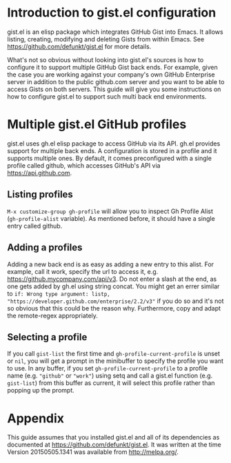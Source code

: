# Introduction to gist.el configuration
gist.el is an elisp package which integrates GitHub Gist into Emacs.  It allows listing, creating, modifying and deleting Gists from within Emacs.  See https://github.com/defunkt/gist.el for more details.

What's not so obvious without looking into gist.el's sources is how to configure it to support multiple GitHub Gist back ends.  For example, given the case you are working against your company's own GitHub Enterprise server in addition to the public github.com server and you want to be able to access Gists on both servers.  This guide will give you some instructions on how to configure gist.el to support such multi back end environments.

# Multiple gist.el GitHub profiles
gist.el uses gh.el elisp package to access GitHub via its API. gh.el provides support for multiple back ends.  A configuration is stored in a profile and it supports multiple ones.  By default, it comes preconfigured with a single profile called github, which accesses GitHub's API via https://api.github.com.

## Listing profiles
`M-x customize-group gh-profile` will allow you to inspect Gh Profile Alist (`gh-profile-alist` variable).  As mentioned before, it should have a single entry called github.

## Adding a profiles
Adding a new back end is as easy as adding a new entry to this alist.  For example, call it work, specify the url to access it, e.g. https://github.mycompany.com/api/v3.  Do not enter a slash at the end, as one gets added by gh.el using string concat.  You might get an errer similar to `if: Wrong type argument: listp, "https://developer.github.com/enterprise/2.2/v3"` if you do so and it's not so obvious that this could be the reason why.  Furthermore, copy and adapt the remote-regex appropriately.

## Selecting a profile
If you call `gist-list` the first time and `gh-profile-current-profile` is unset or `nil`, you will get a prompt in the minibuffer to specify the profile you want to use.  In any buffer, if you set `gh-profile-current-profile` to a profile name (e.g. `"github"` or `"work"`) using setq and call a gist.el function (e.g. `gist-list`) from this buffer as current, it will select this profile rather than popping up the prompt.

# Appendix
This guide assumes that you installed gist.el and all of its dependencies as documented at https://github.com/defunkt/gist.el. It was written at the time Version 20150505.1341 was available from http://melpa.org/.
